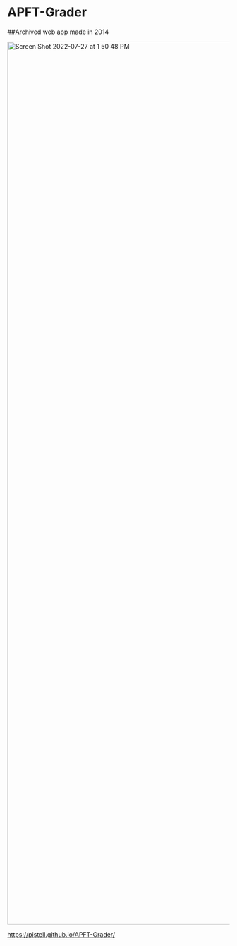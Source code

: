 # APFT-Grader
##Archived web app made in 2014


<img width="2004" alt="Screen Shot 2022-07-27 at 1 50 48 PM" src="https://user-images.githubusercontent.com/7827805/181340031-e75abdcd-9a95-4945-8fa9-2f8d3661a6f8.png">


https://pistell.github.io/APFT-Grader/
